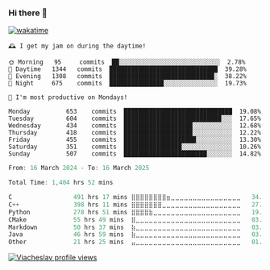 ### Hi there 👋

[![wakatime](https://wakatime.com/badge/user/018c696b-0bdf-43bb-ab77-72c32d0bf4fe.svg)](https://wakatime.com/@018c696b-0bdf-43bb-ab77-72c32d0bf4fe)

<!-- README-STATS:START -->

```
🕰️ I get my jam on during the daytime!

🌞 Morning  	95     commits	██░░░░░░░░░░░░░░░░░░░░░░░░░░░░	2.78%
🌆 Daytime  	1344   commits	██████████████████████████████	39.28%
🌃 Evening  	1308   commits	█████████████████████████████░	38.22%
🌙 Night    	675    commits	███████████████░░░░░░░░░░░░░░░	19.73%
```

```
📅 I'm most productive on Mondays!

Monday      	653    commits	██████████████████████████████	19.08%
Tuesday     	604    commits	███████████████████████████░░░	17.65%
Wednesday   	434    commits	███████████████████░░░░░░░░░░░	12.68%
Thursday    	418    commits	███████████████████░░░░░░░░░░░	12.22%
Friday      	455    commits	████████████████████░░░░░░░░░░	13.30%
Saturday    	351    commits	████████████████░░░░░░░░░░░░░░	10.26%
Sunday      	507    commits	███████████████████████░░░░░░░	14.82%
```

<!-- README-STATS:END -->

<!--START_SECTION:waka-->

```C
From: 16 March 2024 - To: 16 March 2025

Total Time: 1,404 hrs 52 mins

C                 491 hrs 17 mins ⣿⣿⣿⣿⣿⣿⣿⣿⣶⣀⣀⣀⣀⣀⣀⣀⣀⣀⣀⣀⣀⣀⣀⣀⣀   34.45 %
C++               398 hrs 11 mins ⣿⣿⣿⣿⣿⣿⣿⣀⣀⣀⣀⣀⣀⣀⣀⣀⣀⣀⣀⣀⣀⣀⣀⣀⣀   27.92 %
Python            278 hrs 51 mins ⣿⣿⣿⣿⣷⣀⣀⣀⣀⣀⣀⣀⣀⣀⣀⣀⣀⣀⣀⣀⣀⣀⣀⣀⣀   19.55 %
CMake             55 hrs 49 mins  ⣿⣀⣀⣀⣀⣀⣀⣀⣀⣀⣀⣀⣀⣀⣀⣀⣀⣀⣀⣀⣀⣀⣀⣀⣀   03.91 %
Markdown          50 hrs 37 mins  ⣷⣀⣀⣀⣀⣀⣀⣀⣀⣀⣀⣀⣀⣀⣀⣀⣀⣀⣀⣀⣀⣀⣀⣀⣀   03.55 %
Java              46 hrs 59 mins  ⣷⣀⣀⣀⣀⣀⣀⣀⣀⣀⣀⣀⣀⣀⣀⣀⣀⣀⣀⣀⣀⣀⣀⣀⣀   03.29 %
Other             21 hrs 25 mins  ⣤⣀⣀⣀⣀⣀⣀⣀⣀⣀⣀⣀⣀⣀⣀⣀⣀⣀⣀⣀⣀⣀⣀⣀⣀   01.50 %
```

<!--END_SECTION:waka-->

[![Viacheslav profile views](https://u8views.com/api/v1/github/profiles/25109435/views/day-week-month-total-count.svg)](https://u8views.com/github/Mcublog)

